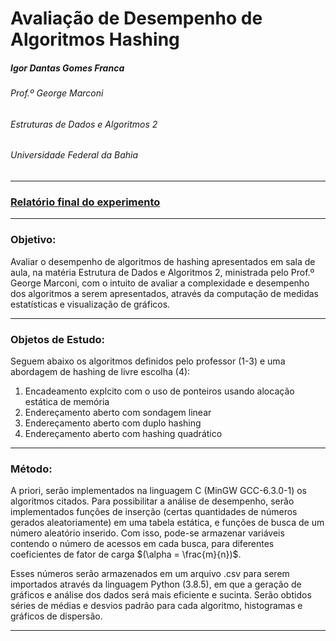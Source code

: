 # Avaliação de Desempenho de Algoritmos Hashing
##### Igor Dantas Gomes Franca
###### Prof.º George Marconi
###### Estruturas de Dados e Algoritmos 2
###### Universidade Federal da Bahia
---

### [Relatório final do experimento](https://github.com/igordantasgf/MATA54/blob/main/Avalia%C3%A7ao%201/Relat%C3%B3rio%20-%20Avalia%C3%A7%C3%A3o%201%20EDA%202023.1.pdf)

---

### Objetivo:
Avaliar o desempenho de algoritmos de hashing apresentados em sala de aula, na matéria Estrutura de Dados e Algoritmos 2, ministrada pelo Prof.º George Marconi, com o intuito de avaliar a complexidade e desempenho dos algoritmos a serem apresentados, através da computação de medidas estatísticas e visualização de gráficos.

---

### Objetos de Estudo:
Seguem abaixo os algoritmos definidos pelo professor (1-3) e uma abordagem de hashing de livre escolha (4):
1. Encadeamento explcito com o uso de ponteiros usando alocação estática de memória
2. Endereçamento aberto com sondagem linear
3. Endereçamento aberto com duplo hashing
4. Endereçamento aberto com hashing quadrático

---

### Método:
A priori, serão implementados na linguagem C (MinGW GCC-6.3.0-1) os algoritmos citados. Para possibilitar a análise de desempenho, serão implementados funções de inserção (certas quantidades de números gerados aleatoriamente) em uma tabela estática, e funções de busca de um número aleatório inserido. Com isso, pode-se armazenar variáveis contendo o número de acessos em cada busca, para diferentes coeficientes de fator de carga $(\alpha = \frac{m}{n})$.

Esses números serão armazenados em um arquivo .csv para serem importados através da linguagem Python (3.8.5), em que a geração de gráficos e análise dos dados será mais eficiente e sucinta. Serão obtidos séries de médias e desvios padrão para cada algoritmo, histogramas e gráficos de dispersão.

---




